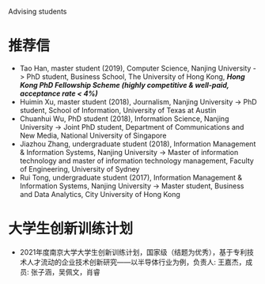 Advising students
# 推荐信
* Tao Han, master student (2019), Computer Science, Nanjing University -> PhD student, Business School, The University of Hong Kong, ***Hong Kong PhD Fellowship Scheme (highly competitive & well-paid, acceptance rate < 4%)***  
* Huimin Xu, master student (2018), Journalism, Nanjing University -> PhD student, School of Information, University of Texas at Austin
* Chuanhui Wu, PhD student (2018), Information Science, Nanjing University -> Joint PhD student, Department of Communications and New Media, National University of Singapore
* Jiazhou Zhang, undergraduate student (2018), Information Management & Information Systems, Nanjing University -> Master of information technology and master of information technology management, Faculty of Engineering, University of Sydney
* Rui Tong, undergraduate student (2017), Information Management & Information Systems, Nanjing University -> Master student, Business and Data Analytics, City University of Hong Kong


# 大学生创新训练计划
* 2021年度南京大学大学生创新训练计划，国家级（结题为优秀），基于专利技术人才流动的企业技术创新研究——以半导体行业为例，负责人: 王嘉杰，成员: 张子涵，吴佩文，肖睿
